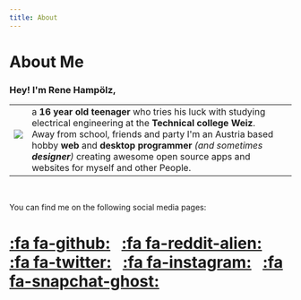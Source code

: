 ```yaml
---
title: About
---
```


# About Me

### Hey! I'm Rene Hampölz,

| | | |
|-|-|-|
| ![](Rene%20Hamp%C3%B6lz.png) <br/> &nbsp; |  a **16 year old teenager** who tries his luck with studying electrical engineering at the **Technical college Weiz**. Away from school, friends and party I'm an Austria based hobby **web** and **desktop programmer** _(and sometimes **designer**)_ creating awesome open source apps and websites for myself and other People. |

<br/>

You can find me on the following social media pages:

[:fa fa-github:](https://github.com/hampoelz/) &nbsp; [:fa fa-reddit-alien:](https://www.reddit.com/user/hampoelz/) &nbsp; [:fa fa-twitter:](https://twitter.com/rene_hampi/) &nbsp; [:fa fa-instagram:](https://www.instagram.com/rene_hampi/) &nbsp; [:fa fa-snapchat-ghost:](https://www.snapchat.com/add/rene_hampi/) 
===

<style>
img {
    max-width: 200px;
    height: auto;
}
</style/>
